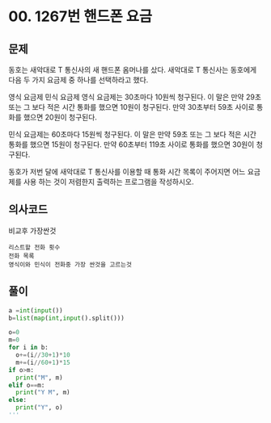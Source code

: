 # 00. 1267번 핸드폰 요금
## 문제
동호는 새악대로 T 통신사의 새 핸드폰 옴머나를 샀다. 새악대로 T 통신사는 동호에게 다음 두 가지 요금제 중 하나를 선택하라고 했다.

영식 요금제
민식 요금제
영식 요금제는 30초마다 10원씩 청구된다. 이 말은 만약 29초 또는 그 보다 적은 시간 통화를 했으면 10원이 청구된다. 만약 30초부터 59초 사이로 통화를 했으면 20원이 청구된다.

민식 요금제는 60초마다 15원씩 청구된다. 이 말은 만약 59초 또는 그 보다 적은 시간 통화를 했으면 15원이 청구된다. 만약 60초부터 119초 사이로 통화를 했으면 30원이 청구된다.

동호가 저번 달에 새악대로 T 통신사를 이용할 때 통화 시간 목록이 주어지면 어느 요금제를 사용 하는 것이 저렴한지 출력하는 프로그램을 작성하시오.
## 의사코드
비교후 가장싼것
```
리스트할 전화 횟수
전화 목록
영식이와 민식이 전화중 가장 싼것을 고르는것
```

## 풀이
```python
a =int(input())
b=list(map(int,input().split()))

o=0
m=0
for i in b:
  o+=(i//30+1)*10
  m+=(i//60+1)*15
if o>m:
  print("M", m)
elif o==m:
  print("Y M", m)
else:
  print("Y", o)
'''
